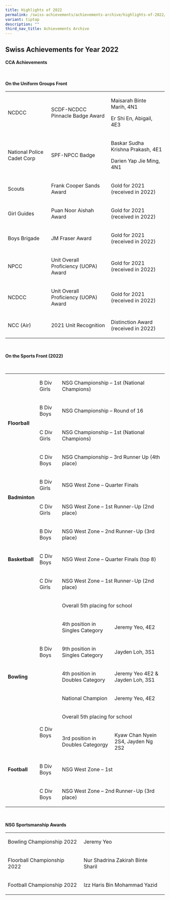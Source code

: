 ```yaml
---
title: Highlights of 2022
permalink: /swiss-achievements/achievements-archive/highlights-of-2022/
variant: tiptap
description: ""
third_nav_title: Achievements Archive
---
```

<p></p><p></p><p></p><h2>Swiss Achievements for Year 2022</h2><h4>CCA Achievements</h4><p>&nbsp;</p><p><strong>On the Uniform Groups Front&nbsp;</strong></p><table><tbody><tr><td rowspan="1" colspan="1"><p>NCDCC</p></td><td rowspan="1" colspan="1"><p>SCDF-NCDCC Pinnacle Badge Award</p></td><td rowspan="1" colspan="1"><p>Maisarah Binte Marih, 4N1</p><p>Er Shi En, Abigail, 4E3</p></td></tr><tr><td rowspan="1" colspan="1"><p>National Police Cadet Corp</p></td><td rowspan="1" colspan="1"><p>SPF-NPCC Badge</p></td><td rowspan="1" colspan="1"><p>Baskar Sudha Krishna Prakash, 4E1</p><p>Darien Yap Jie Ming, 4N1</p></td></tr><tr><td rowspan="1" colspan="1"><p>Scouts</p></td><td rowspan="1" colspan="1"><p>Frank Cooper Sands Award</p></td><td rowspan="1" colspan="1"><p>Gold for 2021 (received in 2022)</p></td></tr><tr><td rowspan="1" colspan="1"><p>Girl Guides</p></td><td rowspan="1" colspan="1"><p>Puan Noor Aishah Award</p></td><td rowspan="1" colspan="1"><p>Gold for 2021 (received in 2022)</p></td></tr><tr><td rowspan="1" colspan="1"><p>Boys Brigade</p></td><td rowspan="1" colspan="1"><p>JM Fraser Award</p></td><td rowspan="1" colspan="1"><p>Gold for 2021 (received in 2022)</p></td></tr><tr><td rowspan="1" colspan="1"><p>NPCC</p></td><td rowspan="1" colspan="1"><p>Unit Overall Proficiency (UOPA) Award</p></td><td rowspan="1" colspan="1"><p>Gold for 2021 (received in 2022)</p></td></tr><tr><td rowspan="1" colspan="1"><p>NCDCC</p></td><td rowspan="1" colspan="1"><p>Unit Overall Proficiency (UOPA) Award</p></td><td rowspan="1" colspan="1"><p>Gold for 2021 (received in 2022)</p></td></tr><tr><td rowspan="1" colspan="1"><p>NCC (Air)</p></td><td rowspan="1" colspan="1"><p>2021 Unit Recognition</p></td><td rowspan="1" colspan="1"><p>Distinction Award (received in 2022)</p></td></tr></tbody></table><p>&nbsp;</p><p><strong>On the Sports Front (2022)</strong></p><p><strong>&nbsp;</strong></p><table><tbody><tr><td rowspan="4" colspan="1"><p><strong>Floorball</strong></p></td><td rowspan="1" colspan="1"><p>B Div Girls</p></td><td rowspan="1" colspan="2"><p>NSG Championship – 1st (National Champions)</p></td></tr><tr><td rowspan="1" colspan="1"><p>B Div Boys</p></td><td rowspan="1" colspan="2"><p>NSG Championship – Round of 16</p></td></tr><tr><td rowspan="1" colspan="1"><p>C Div Girls</p></td><td rowspan="1" colspan="2"><p>NSG Championship – 1st (National Champions)</p></td></tr><tr><td rowspan="1" colspan="1"><p>C Div Boys</p></td><td rowspan="1" colspan="2"><p>NSG Championship – 3rd Runner Up (4th place)</p></td></tr><tr><td rowspan="2" colspan="1"><p><strong>Badminton</strong></p></td><td rowspan="1" colspan="1"><p>B Div Girls</p></td><td rowspan="1" colspan="2"><p>NSG West Zone – Quarter Finals</p></td></tr><tr><td rowspan="1" colspan="1"><p>C Div Girls</p></td><td rowspan="1" colspan="2"><p>NSG West Zone – 1st Runner-Up (2nd place)</p></td></tr><tr><td rowspan="3" colspan="1"><p><strong>Basketball</strong></p></td><td rowspan="1" colspan="1"><p>B Div Boys</p></td><td rowspan="1" colspan="2"><p>NSG West Zone – 2nd Runner-Up (3rd place)</p></td></tr><tr><td rowspan="1" colspan="1"><p>C Div Boys</p></td><td rowspan="1" colspan="2"><p>NSG West Zone – Quarter Finals (top 8)</p></td></tr><tr><td rowspan="1" colspan="1"><p>C Div Girls</p></td><td rowspan="1" colspan="2"><p>NSG West Zone – 1st Runner-Up (2nd place)</p></td></tr><tr><td rowspan="7" colspan="1"><p><strong>Bowling</strong></p></td><td rowspan="5" colspan="1"><p>B Div Boys</p></td><td rowspan="1" colspan="2"><p>Overall 5th placing for school</p></td></tr><tr><td rowspan="1" colspan="1"><p>4th position in Singles Category</p></td><td rowspan="1" colspan="1"><p>Jeremy Yeo, 4E2</p></td></tr><tr><td rowspan="1" colspan="1"><p>9th position in Singles Category</p></td><td rowspan="1" colspan="1"><p>Jayden Loh, 3S1</p></td></tr><tr><td rowspan="1" colspan="1"><p>4th position in Doubles Category</p></td><td rowspan="1" colspan="1"><p>Jeremy Yeo 4E2 &amp; Jayden Loh, 3S1</p></td></tr><tr><td rowspan="1" colspan="1"><p>National Champion</p></td><td rowspan="1" colspan="1"><p>Jeremy Yeo, 4E2</p></td></tr><tr><td rowspan="2" colspan="1"><p>C Div Boys</p></td><td rowspan="1" colspan="2"><p>Overall 5th placing for school</p></td></tr><tr><td rowspan="1" colspan="1"><p>3rd position in Doubles Categorgy</p></td><td rowspan="1" colspan="1"><p>Kyaw Chan Nyein 2S4, Jayden Ng 2S2</p></td></tr><tr><td rowspan="1" colspan="1"><p><strong>Football</strong></p></td><td rowspan="1" colspan="1"><p>B Div Boys</p></td><td rowspan="1" colspan="2"><p>NSG West Zone – 1st</p></td></tr><tr><td rowspan="1" colspan="1"><p><strong>&nbsp;</strong></p></td><td rowspan="1" colspan="1"><p>C Div Boys</p></td><td rowspan="1" colspan="2"><p>NSG West Zone – 2nd Runner-Up (3rd place)</p></td></tr></tbody></table><p><strong>&nbsp;</strong></p><p><strong>NSG Sportsmanship Awards</strong></p><table><tbody><tr><td rowspan="1" colspan="1"><p>Bowling Championship 2022</p></td><td rowspan="1" colspan="1"><p>Jeremy Yeo</p></td></tr><tr><td rowspan="1" colspan="1"><p>Floorball Championship 2022</p></td><td rowspan="1" colspan="1"><p>Nur Shadrina Zakirah Binte Sharil</p></td></tr><tr><td rowspan="1" colspan="1"><p>Football Championship 2022</p></td><td rowspan="1" colspan="1"><p>Izz Haris Bin Mohammad Yazid</p></td></tr></tbody></table><p>&nbsp;</p>